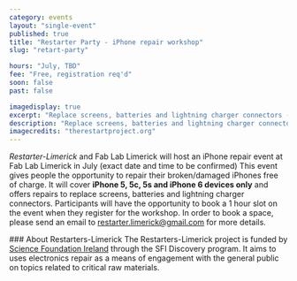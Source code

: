 ```yaml
---
category: events
layout: "single-event"
published: true
title: "Restarter Party - iPhone repair workshop"
slug: "retart-party"

hours: "July, TBD"
fee: "Free, registration req'd"
soon: false
past: false

imagedisplay: true
excerpt: "Replace screens, batteries and lightning charger connectors - repair broken/damaged iPhones free of charge, with our professional guidance"
description: "Replace screens, batteries and lightning charger connectors - repair broken/damaged iPhones free of charge, with our professional guidance"
imagecredits: "therestartproject.org"
---
```


*Restarter-Limerick* and Fab Lab Limerick will host an iPhone repair event at Fab Lab Limerick in July (exact date and time to be confirmed) This event gives people the opportunity to repair their broken/damaged iPhones free of charge. It will cover **iPhone 5, 5c, 5s and iPhone 6 devices only** and offers repairs to replace screens, batteries and lightning charger connectors.
Participants will have the opportunity to book a 1 hour slot on the event when they register for the workshop. In order to book a space, please send an email to [restarter.limerick@gmail.com](mailto:restarter.limerick@gmail.com) for more details.

### About Restarters-Limerick
The Restarters-Limerick project is funded by [Science Foundation Ireland](http://www.sfi.ie/) through the SFI Discovery program. It aims to uses electronics repair as a means of engagement with the general public on topics related to critical raw materials.
